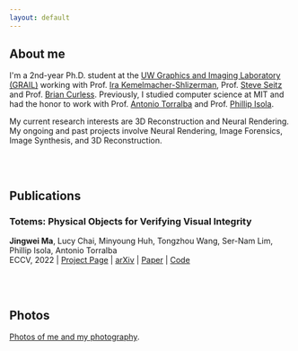 ```yaml
---
layout: default
---
```



## About me
I'm a 2nd-year Ph.D. student at the [UW Graphics and Imaging Laboratory (GRAIL)](https://grail.cs.washington.edu/) working with Prof. [Ira Kemelmacher-Shlizerman](https://www.irakemelmacher.com/), Prof. [Steve Seitz](https://www.smseitz.com/) and Prof. [Brian Curless](https://homes.cs.washington.edu/~curless/). Previously, I studied computer science at MIT and had the honor to work with Prof. [Antonio Torralba](https://groups.csail.mit.edu/vision/torralbalab/) and Prof. [Phillip Isola](http://web.mit.edu/phillipi/).

My current research interests are 3D Reconstruction and Neural Rendering. My ongoing and past projects involve Neural Rendering, Image Forensics, Image Synthesis, and 3D Reconstruction.

<br /><br />
## Publications

### Totems: Physical Objects for Verifying Visual Integrity
**Jingwei Ma**, Lucy Chai, Minyoung Huh, Tongzhou Wang, Ser-Nam Lim, Phillip Isola, Antonio Torralba<br />
ECCV, 2022 | [Project Page](https://jingweim.github.io/totems/) | [arXiv](https://arxiv.org/abs/2209.13032) | [Paper](https://arxiv.org/pdf/2209.13032.pdf) | [Code](https://github.com/jingweim/totems)<br />
<!-- ![Under construction](/assets/images/meme1.jpg)-->

<br /><br />
## Photos
[Photos of me and my photography](./photos.html).



<!-- Text can be **bold**, _italic_, or ~~strikethrough~~.



There should be whitespace between paragraphs.

There should be whitespace between paragraphs. We recommend including a README, or a file with information about your project.



# Header 1

This is a normal paragraph following a header. GitHub is a code hosting platform for version control and collaboration. It lets you and others work together on projects from anywhere.

## Header 2

> This is a blockquote following a header.
>
> When something is important enough, you do it even if the odds are not in your favor.

### Header 3

```js
// Javascript code with syntax highlighting.
var fun = function lang(l) {
  dateformat.i18n = require('./lang/' + l)
  return true;
}
```

```ruby
# Ruby code with syntax highlighting
GitHubPages::Dependencies.gems.each do |gem, version|
  s.add_dependency(gem, "= #{version}")
end
```

#### Header 4

*   This is an unordered list following a header.
*   This is an unordered list following a header.
*   This is an unordered list following a header.

##### Header 5

1.  This is an ordered list following a header.
2.  This is an ordered list following a header.
3.  This is an ordered list following a header.

###### Header 6

| head1        | head two          | three |
|:-------------|:------------------|:------|
| ok           | good swedish fish | nice  |
| out of stock | good and plenty   | nice  |
| ok           | good `oreos`      | hmm   |
| ok           | good `zoute` drop | yumm  |

### There's a horizontal rule below this.

* * *

### Here is an unordered list:

*   Item foo
*   Item bar
*   Item baz
*   Item zip

### And an ordered list:

1.  Item one
1.  Item two
1.  Item three
1.  Item four

### And a nested list:

- level 1 item
  - level 2 item
  - level 2 item
    - level 3 item
    - level 3 item
- level 1 item
  - level 2 item
  - level 2 item
  - level 2 item
- level 1 item
  - level 2 item
  - level 2 item
- level 1 item

### Small image

![Octocat](https://github.githubassets.com/images/icons/emoji/octocat.png)

### Large image

![Branching](https://guides.github.com/activities/hello-world/branching.png)


### Definition lists can be used with HTML syntax.

<dl>
<dt>Name</dt>
<dd>Godzilla</dd>
<dt>Born</dt>
<dd>1952</dd>
<dt>Birthplace</dt>
<dd>Japan</dd>
<dt>Color</dt>
<dd>Green</dd>
</dl>

```
Long, single-line code blocks should not wrap. They should horizontally scroll if they are too long. This line should be long enough to demonstrate this.
```

```
The final element.
``` -->

